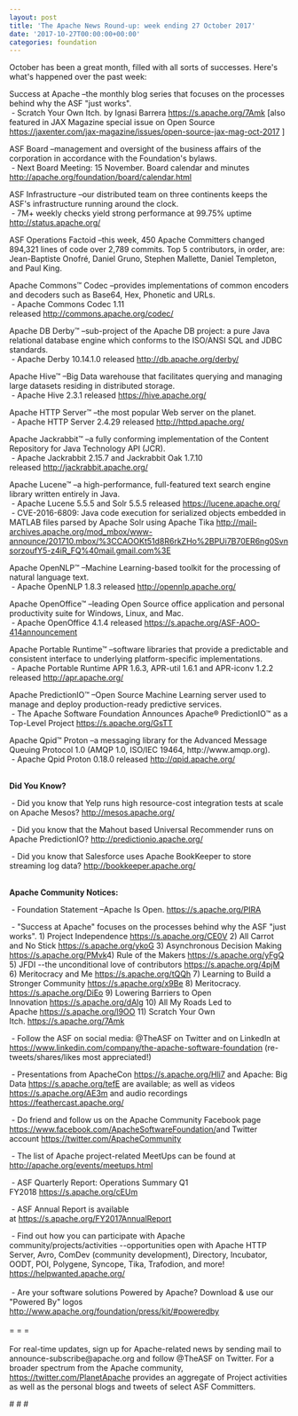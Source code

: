 ```yaml
---
layout: post
title: 'The Apache News Round-up: week ending 27 October 2017'
date: '2017-10-27T00:00:00+00:00'
categories: foundation
---
```

<div>October has been a great month, filled with all sorts of successes. Here's what's happened over the past week:</div> 
  <p>Success at Apache –the monthly blog series that focuses on the processes behind why the ASF &quot;just works&quot;.<br />&nbsp;- Scratch Your Own Itch. by Ignasi Barrera&nbsp;<a href="https://s.apache.org/7Amk">https://s.apache.org/7Amk</a>&nbsp;[also featured in JAX Magazine special issue on Open Source <a href="https://jaxenter.com/jax-magazine/issues/open-source-jax-mag-oct-2017">https://jaxenter.com/jax-magazine/issues/open-source-jax-mag-oct-2017</a> ]</p> 
  <p>ASF Board –management and oversight of the business affairs of the corporation in accordance with the Foundation's bylaws.<br />&nbsp;- Next Board Meeting: 15 November. Board calendar and minutes <a href="http://apache.org/foundation/board/calendar.html">http://apache.org/foundation/board/calendar.html</a></p> 
  <p>ASF Infrastructure –our distributed team on three continents keeps the ASF's infrastructure running around the clock.<br />&nbsp;- 7M+ weekly checks yield strong performance at 99.75% uptime <a href="http://status.apache.org/">http://status.apache.org/</a></p> 
  <p>ASF Operations Factoid&nbsp;–this week, 450 Apache Committers changed 894,321 lines of code over 2,789 commits. Top 5 contributors, in order, are: Jean-Baptiste Onofré, Daniel Gruno, Stephen Mallette, Daniel Templeton, and Paul King.</p> 
  <p>Apache Commons™ Codec –provides implementations of common encoders and decoders such as Base64, Hex, Phonetic and URLs.<br />&nbsp;-&nbsp;Apache Commons Codec 1.11 released&nbsp;<a href="http://commons.apache.org/codec/">http://commons.apache.org/codec/</a></p> 
  <p>Apache DB Derby™ –sub-project of the Apache DB project: a pure Java relational database engine which conforms to the ISO/ANSI SQL and JDBC standards.<br />&nbsp;- Apache Derby 10.14.1.0 released<span style="white-space: pre;"> <a href="http://db.apache.org/derby/">http://db.apache.org/derby/</a></span></p> 
  <p> </p> 
  <p>Apache Hive™ –Big Data warehouse that facilitates querying and managing large datasets residing in distributed storage.<br />&nbsp;- Apache Hive 2.3.1 released&nbsp;<a href="https://hive.apache.org/">https://hive.apache.org/</a></p> 
  <p>Apache HTTP Server™ –the most popular Web server on the planet.<br />&nbsp;- Apache HTTP Server 2.4.29 released&nbsp;<a href="http://httpd.apache.org/">http://httpd.apache.org/</a></p> 
  <p>Apache Jackrabbit™ –a fully conforming implementation of the Content Repository for Java Technology API (JCR).<br />&nbsp;-&nbsp;Apache Jackrabbit 2.15.7 and Jackrabbit Oak 1.7.10 released&nbsp;<a href="http://jackrabbit.apache.org/">http://jackrabbit.apache.org/</a></p> 
  <p>Apache Lucene™ –a high-performance, full-featured text search engine library written entirely in Java.<br />&nbsp;- Apache Lucene 5.5.5 and Solr 5.5.5 released&nbsp;<a href="https://lucene.apache.org/">https://lucene.apache.org/</a><br />&nbsp;- CVE-2016-6809: Java code execution for serialized objects embedded in MATLAB files parsed by Apache Solr using Apache Tika&nbsp;<a href="http://mail-archives.apache.org/mod_mbox/www-announce/201710.mbox/%3CCAOOKt51d8R6rkZHo%2BPUi7B70ER6ng0SvnsorzoufY5-z4iR_FQ%40mail.gmail.com%3E">http://mail-archives.apache.org/mod_mbox/www-announce/201710.mbox/%3CCAOOKt51d8R6rkZHo%2BPUi7B70ER6ng0SvnsorzoufY5-z4iR_FQ%40mail.gmail.com%3E</a></p> 
  <p>Apache OpenNLP™ –Machine Learning-based toolkit for the processing of natural language text.<br />&nbsp;-&nbsp;Apache OpenNLP 1.8.3 released&nbsp;<a href="http://opennlp.apache.org/">http://opennlp.apache.org/</a></p> 
  <p>Apache OpenOffice™ –leading Open Source office application and personal productivity suite for Windows, Linux, and Mac.<br />&nbsp;- Apache OpenOffice 4.1.4 released&nbsp;<a href="https://s.apache.org/ASF-AOO-414announcement">https://s.apache.org/ASF-AOO-414announcement</a></p> 
  <p>Apache Portable Runtime™ –software libraries that provide a predictable and consistent interface to underlying platform-specific implementations.<br />&nbsp;- Apache Portable Runtime APR 1.6.3, APR-util 1.6.1 and APR-iconv 1.2.2 released&nbsp;<a href="http://apr.apache.org/">http://apr.apache.org/</a></p> 
  <p>Apache PredictionIO™ –Open Source Machine Learning server used to manage and deploy production-ready predictive services.<br />&nbsp;- The Apache Software Foundation Announces Apache® PredictionIO™ as a Top-Level Project&nbsp;<a href="https://s.apache.org/GsTT">https://s.apache.org/GsTT</a></p> 
  <p>Apache Qpid™ Proton –a messaging library for the Advanced Message Queuing Protocol 1.0 (AMQP 1.0, ISO/IEC 19464, http://www.amqp.org).<br />&nbsp;- Apache Qpid Proton 0.18.0 released&nbsp;<a href="http://qpid.apache.org/">http://qpid.apache.org/</a><br /><br /></p> 
  <p><strong>Did You Know?</strong></p> 
  <div> 
    <p>&nbsp;- Did you know that Yelp runs high resource-cost integration tests at scale on Apache Mesos?&nbsp;<a href="http://mesos.apache.org/">http://mesos.apache.org/</a></p> 
    <p>&nbsp;- Did you know that the Mahout based Universal Recommender runs on Apache PredictionIO?&nbsp;<a href="http://predictionio.apache.org/">http://predictionio.apache.org/</a></p> 
    <p>&nbsp;- Did you know that Salesforce uses Apache BookKeeper to store streaming log data?&nbsp;<a href="http://bookkeeper.apache.org/">http://bookkeeper.apache.org/</a></p> 
  </div> 
  <div><strong><br />Apache Community Notices:</strong></div> 
  <p>&nbsp;- Foundation Statement –Apache Is Open. <a href="https://s.apache.org/PIRA">https://s.apache.org/PIRA</a></p> 
  <div> 
    <p>&nbsp;- &quot;Success at Apache&quot; focuses on the processes behind why the ASF &quot;just works&quot;. 1) Project Independence <a href="https://s.apache.org/CE0V">https://s.apache.org/CE0V</a> 2) All Carrot and No Stick <a href="https://s.apache.org/ykoG">https://s.apache.org/ykoG</a> 3) Asynchronous Decision Making <a href="https://s.apache.org/PMvk%20">https://s.apache.org/PMvk</a>4) Rule of the Makers <a href="https://s.apache.org/yFgQ">https://s.apache.org/yFgQ</a> 5) JFDI --the unconditional love of contributors <a href="https://s.apache.org/4pjM">https://s.apache.org/4pjM</a> 6) Meritocracy and Me <a href="https://s.apache.org/tQQh">https://s.apache.org/tQQh</a> 7) Learning to Build a Stronger Community <a href="https://s.apache.org/x9Be">https://s.apache.org/x9Be</a>&nbsp;8) Meritocracy. <a href="https://s.apache.org/DiEo">https://s.apache.org/DiEo</a>&nbsp;9) Lowering Barriers to Open Innovation&nbsp;<a href="https://s.apache.org/dAlg">https://s.apache.org/dAlg</a>&nbsp;10) All My Roads Led to Apache&nbsp;<a href="https://s.apache.org/l9OO">https://s.apache.org/l9OO</a>&nbsp;11) Scratch Your Own Itch.&nbsp;<a href="https://s.apache.org/7Amk">https://s.apache.org/7Amk</a> </p> 
  </div> 
  <div>&nbsp;- Follow the ASF on social media: @TheASF on Twitter and on LinkedIn at <a href="https://www.linkedin.com/company/the-apache-software-foundation">https://www.linkedin.com/company/the-apache-software-foundation</a> (re-tweets/shares/likes most appreciated!)</div> 
  <div> 
    <p>&nbsp;- Presentations from ApacheCon <a href="https://s.apache.org/Hli7">https://s.apache.org/Hli7</a> and Apache: Big Data <a href="https://s.apache.org/tefE">https://s.apache.org/tefE</a> are available; as well as videos <a href="https://s.apache.org/AE3m">https://s.apache.org/AE3m</a> and audio recordings <a href="https://feathercast.apache.org/">https://feathercast.apache.org/</a></p> 
    <p>&nbsp;- Do friend and follow us on the Apache Community Facebook page <a href="https://www.facebook.com/ApacheSoftwareFoundation/">https://www.facebook.com/ApacheSoftwareFoundation/</a>and Twitter account <a href="https://twitter.com/ApacheCommunity">https://twitter.com/ApacheCommunity</a><a href="https://feathercast.apache.org/"></a></p> 
  </div> 
  <div> 
    <p>&nbsp;- The list of Apache project-related MeetUps can be found at <a href="https://twitter.com/ApacheCommunity">http://apache.org/events/meetups.html</a></p> 
  </div> 
  <div> 
    <p>&nbsp;- ASF Quarterly Report: Operations Summary Q1 FY2018&nbsp;<a href="https://s.apache.org/cEUm">https://s.apache.org/cEUm</a></p> 
  </div> 
  <div> 
    <p>&nbsp;- ASF Annual Report is available at&nbsp;<a href="https://s.apache.org/FY2017AnnualReport">https://s.apache.org/FY2017AnnualReport</a></p> 
  </div> 
  <div>&nbsp;- Find out how you can participate with Apache community/projects/activities --opportunities open with Apache HTTP Server, Avro, ComDev (community development), Directory, Incubator, OODT, POI, Polygene, Syncope, Tika, Trafodion, and more! <a href="https://helpwanted.apache.org/">https://helpwanted.apache.org/</a></div> 
  <div><br /></div> 
  <div>&nbsp;- Are your software solutions Powered by Apache? Download &amp; use our &quot;Powered By&quot; logos <a href="http://www.apache.org/foundation/press/kit/#poweredby">http://www.apache.org/foundation/press/kit/#poweredby</a></div> 
  <div><br /></div> 
  <div>= = =</div> 
  <div><br /></div> 
  <div>For real-time updates, sign up for Apache-related news by sending mail to announce-subscribe@apache.org and follow @TheASF on Twitter. For a broader spectrum from the Apache community, <a href="https://twitter.com/PlanetApache">https://twitter.com/PlanetApache</a> provides an aggregate of Project activities as well as the personal blogs and tweets of select ASF Committers.</div> 
  <p># # #</p>
